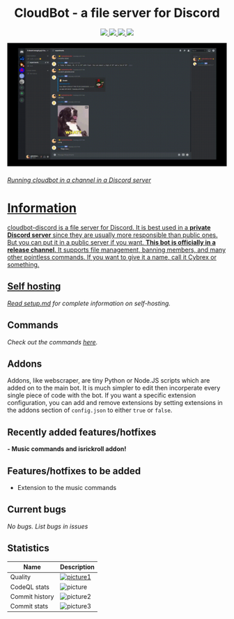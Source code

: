 <h1 align="center">
  <br>
  <b>CloudBot - a file server for Discord</b>
</h1>

<p align="center">
  <a href="https://codeload.github.com/themysticsavages/cloudbot-discord/zip/refs/heads/main">
  <img src="http://shields.io/badge/source--code-ZIP-blue?style=flat">
    
  <a href="https://codeload.github.com/themysticsavages/cloudbot-discord/tar.gz/refs/heads/main">
  <img src="http://shields.io/badge/source--code-TARGZ-green?style=flat">
  
  <a href="https://discord.com/oauth2/authorize?client_id=835841382882738216&scope=bot&permissions=68612">
  <img src="https://img.shields.io/badge/%20-Invite%20me!-blue?style=flat">
  
  <a href="about:blank">
  <img src="https://img.shields.io/badge/channel-release-orange?style=flat">
    
  <a href="">
</p>

![running](https://github.com/ajskateboarder/stuff/blob/main/recording4.gif)

###### Running cloudbot in a channel in a Discord server
#
# Information

cloudbot-discord is a file server for Discord. It is best used in a __private Discord server__ since they are usually more responsible than public ones. But you can put it in a public server if you want. __This bot is officially in a release channel__. It supports file management, banning members, and many other pointless commands. If you want to give it a name, call it Cybrex or something.

## Self hosting

*[Read setup.md](https://github.com/themysticsavages/cloudbot-discord/blob/main/setup.md) for complete information on self-hosting.*

## Commands

*Check out the commands [here](https://ajskateboarder.github.io/cloudbot).*

## Addons

Addons, like webscraper, are tiny Python or Node.JS scripts which are added on to the main bot. It is much simpler to edit then incorperate every single piece of code with the bot. If you want a specific extension configuration, you can add and remove extensions by setting extensions in the addons section of `config.json` to either `true` or `false`.

## Recently added features/hotfixes

__- Music commands and isrickroll addon!__

## Features/hotfixes to be added

- Extension to the music commands

## Current bugs

*No bugs. List bugs in issues*

## Statistics
    
| Name          | Description   |
| ------------- | ------------- |
| Quality       | [![picture1](https://img.shields.io/codacy/grade/cbb4043ea7fb4b3da0e68a864e9184b8?label=quality )](https://app.codacy.com/gh/themysticsavages/cloudbot-discord/dashboard)  |
| CodeQL stats  | ![picture](https://github.com/themysticsavages/cloudbot-discord/actions/workflows/codeql-analysis.yml/badge.svg)  |
| Commit history| ![picture2](https://img.shields.io/github/commit-activity/m/themysticsavages/cloudbot-discord)|
| Commit stats  | ![picture3](https://img.shields.io/github/checks-status/themysticsavages/cloudbot-discord/main)
